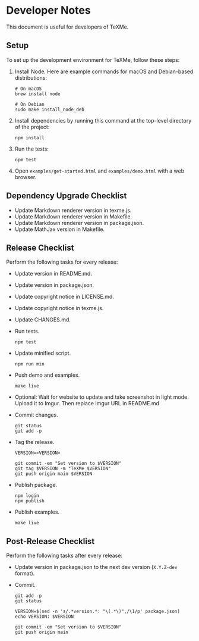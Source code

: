 Developer Notes
===============

This document is useful for developers of TeXMe.


Setup
-----

To set up the development environment for TeXMe, follow these steps:

 1. Install Node. Here are example commands for macOS and Debian-based
    distributions:

        # On macOS
        brew install node

        # On Debian
        sudo make install_node_deb

 2. Install dependencies by running this command at the top-level
    directory of the project:

        npm install

 3. Run the tests:

        npm test

 4. Open `examples/get-started.html` and `examples/demo.html` with a web
    browser.


Dependency Upgrade Checklist
----------------------------

  - Update Markdown renderer version in texme.js.
  - Update Markdown renderer version in Makefile.
  - Update Markdown renderer version in package.json.
  - Update MathJax version in Makefile.


Release Checklist
-----------------

Perform the following tasks for every release:

  - Update version in README.md.
  - Update version in package.json.
  - Update copyright notice in LICENSE.md.
  - Update copyright notice in texme.js.
  - Update CHANGES.md.
  - Run tests.

        npm test

  - Update minified script.

        npm run min

  - Push demo and examples.

        make live

  - Optional: Wait for website to update and take screenshot in light
    mode. Upload it to Imgur. Then replace Imgur URL in README.md

  - Commit changes.

        git status
        git add -p

  - Tag the release.

        VERSION=<VERSION>

        git commit -em "Set version to $VERSION"
        git tag $VERSION -m "TeXMe $VERSION"
        git push origin main $VERSION

  - Publish package.

        npm login
        npm publish

  - Publish examples.

        make live


Post-Release Checklist
----------------------

Perform the following tasks after every release:

  - Update version in package.json to the next dev version (`X.Y.Z-dev` format).

  - Commit.

        git add -p
        git status

        VERSION=$(sed -n 's/.*version.*: "\(.*\)",/\1/p' package.json)
        echo VERSION: $VERSION

        git commit -em "Set version to $VERSION"
        git push origin main
